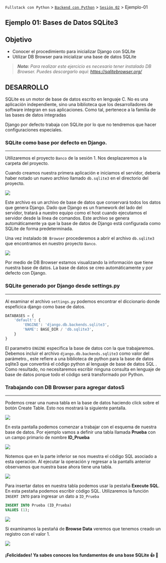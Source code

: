 `Fullstack con Python` > [`Backend con Python`](../../Readme.md) > [`Sesión 02`](../Readme.md) > Ejemplo-01

## Ejemplo 01: Bases de Datos SQLite3
## Objetivo

- Conocer el procedimiento para inicializar Django con SQLite
- Utilizar DB Browser para inicializar una base de datos SQLite

> *__Nota:__ Para realizar este ejercicio es necesario tener instalado DB Browser. Puedes descargarlo aquí: https://sqlitebrowser.org/*

## DESARROLLO

SQLite es un motor de base de datos escrito en lenguaje C. No es una aplicación independiente, sino una biblioteca que los desarrolladores de software integran en sus aplicaciones. Como tal, pertenece a la familia de las bases de datos integradas

Django por defecto trabaja con SQLite por lo que no tendremos que hacer configuraciones especiales.

### SQLite como base por defecto en Django.
***

Utilizaremos el proyecto `Banco` de la sesión 1. Nos desplazaremos a la carpeta del proyecto.

Cuando creamos nuestra primera aplicación e iniciamos el servidor, debería haber notado un nuevo archivo llamado `db.sqlite3` en el directorio del proyecto.

![](img/Ejemplo1_1.jpg)

Este  archivo es un archivo de base de datos que conservará todos los datos que genera Django. Dado que Django es un framework del lado del servidor, tratará a nuestro equipo como el host cuando ejecutamos el servidor desde la línea de comandos. Este archivo se genera automáticamente ya que la base de datos de Django está configurada como SQLite de forma predeterminada.

Una vez instalado `DB Browser` procederemos a abrir el archivo `db.sqlite3` que encontramos en nuestro proyecto `Banco`.

![](img/Ejemplo1_2.jpg)

Por medio de DB Browser estamos visualizando la información que tiene nuestra base de datos. La base de datos se creo automáticamente y por defecto con Django.


### SQLite generado por Django desde settings.py
***

Al examinar el archivo `settings.py` podemos encontrar el diccionario donde espeficica django como base de datos.

```Python
DATABASES = {
    'default': {
        'ENGINE': 'django.db.backends.sqlite3',
        'NAME': BASE_DIR / 'db.sqlite3',
    }
}
```


El parametro `ENGINE` especifica la base de datos con la que trabajaremos. Debemos incluir el archivo  `django.db.backends.sqlite3` como valor del parámetro., este refiere a una biblioteca de python para la base de datos sqlite3 que convertirá el código python al lenguaje de base de datos SQL . Como resultado, no necesitaremos escribir ninguna consulta en lenguaje de base de datos  porque todo el código será transformado por Python.

### Trabajando con DB Browser para agregar datosS
***

Podemos crear una nueva tabla en la base de datos haciendo click sobre el botón Create Table. Esto nos mostrará la siguiente pantalla.

![](img/Ejemplo1_4.jpg)

En esta pantalla podemos comenzar a trabajar con el esquema de nuestra base de datos. Por ejemplo vamos a definir una tabla llamada __Prueba__ con un  campo primario de nombre __ID_Prueba__

![](img/Ejemplo1_5.jpg)

Notemos que en la parte inferior se nos muestra el código SQL asociado a esta operación. Al ejecutar la operación y regresar a la pantalls anterior observamos que nuestra base ahora tiene una tabla.


![](img/Ejemplo1_6.jpg)

Para insertar datos en nuestra tabla podemos usar la pestaña __Execute SQL__. En esta pestaña podemos escribir código SQL. Utilizaremos la función `INSERT INTO` para ingresar un dato a `ID_Prueba`


```SQL 
INSERT INTO Prueba (ID_Prueba)
VALUES (1);
```


![](img/Ejemplo1_7.jpg)

Si examinamos la pestañá de __Browse Data__ veremos que tenemos creado un registro con el valor 1. 

![](img/Ejemplo1_8.jpg)


#### ¡Felicidades! Ya sabes conoces los fundamentos de una base SQLite :+1: :1st_place_medal: